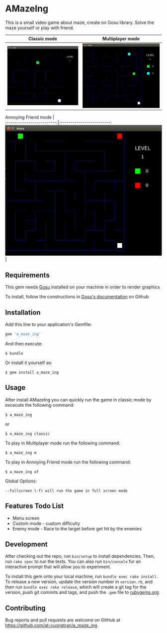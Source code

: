 # AMazeIng

This is a small video game about maze, create on Gosu library. Solve the maze yourself or play with friend.

Classic mode               |    Multiplayer mode
:-------------------------:|:-------------------------:
![](./images/classic.jpg?raw=true)  |  ![](./images/multiplayer.jpg?raw=true)

Annoying Friend mode       |    
:-------------------------:|:-------------------------:
![](./images/annoying_friend.jpg?raw=true)  |  

## Requirements

This gem needs [Gosu](https://www.libgosu.org/) installed on your machine in order to render graphics

To install, follow the constructions in [Gosu's documentation](https://github.com/gosu/gosu/wiki) on Github

## Installation

Add this line to your application's Gemfile:

```ruby
gem 'a_maze_ing'
```

And then execute:

    $ bundle

Or install it yourself as:

    $ gem install a_maze_ing

## Usage

After install AMazeIng you can quickly run the game in classic mode by excecute the following command:

    $ a_maze_ing

or

    $ a_maze_ing classic

To play in Multiplayer mode run the following command:

    $ a_maze_ing m

To play in Annoying Friend mode run the following command:

    $ a_maze_ing af

Global Options: 

    --fullscreen (-f) will run the game in full screen mode

## Features Todo List

* Menu screen
* Custom mode - custom difficulty
* Enemy mode - Race to the target before get hit by the enemies

## Development

After checking out the repo, run `bin/setup` to install dependencies. Then, run `rake spec` to run the tests. You can also run `bin/console` for an interactive prompt that will allow you to experiment.

To install this gem onto your local machine, run `bundle exec rake install`. To release a new version, update the version number in `version.rb`, and then run `bundle exec rake release`, which will create a git tag for the version, push git commits and tags, and push the `.gem` file to [rubygems.org](https://rubygems.org).

## Contributing

Bug reports and pull requests are welcome on GitHub at https://github.com/at-cuongtran/a_maze_ing.
